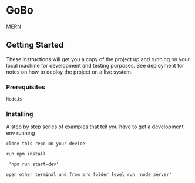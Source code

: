 # GoBo
MERN
## Getting Started

These instructions will get you a copy of the project up and running on your local machine for development and testing purposes. See deployment for notes on how to deploy the project on a live system.

### Prerequisites



```
NodeJs
```

### Installing

A step by step series of examples that tell you have to get a development env running

```
clone this repo on your device
```

```
run npm install
```



```
 'npm run start-dev' 
```

```
open other terminal and from src folder level run 'node server'
```



